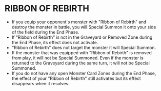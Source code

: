 # RIBBON OF REBIRTH

*   If you equip your opponent's monster with "Ribbon of Rebirth" and destroy the monster in battle, you will Special Summon it onto your side of the field during the End Phase.
*   If "Ribbon of Rebirth" is not in the Graveyard or Removed Zone during the End Phase, its effect does not activate.
*   "Ribbon of Rebirth" does not target the monster it will Special Summon.
*   If the monster that was equipped with "Ribbon of Rebirth" is removed from play, it will not be Special Summoned. Even if the monster is returned to the Graveyard during the same turn, it will not be Special Summoned.
*   If you do not have any open Monster Card Zones during the End Phase, the effect of your "Ribbon of Rebirth" still activates but its effect disappears when it resolves.
